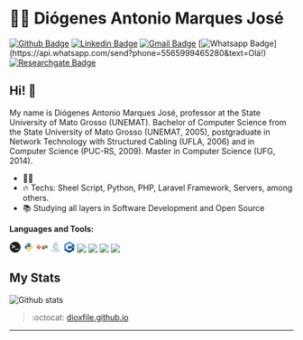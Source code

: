 # :man_technologist: Diógenes Antonio Marques José

[![Github Badge](https://img.shields.io/badge/-Github-000?style=flat-square&logo=Github&logoColor=white&link=https://github.com/dioxfile)](https://github.com/dioxfile)
[![Linkedin Badge](https://img.shields.io/badge/-LinkedIn-blue?style=flat-square&logo=Linkedin&logoColor=white&link=https://www.linkedin.com/in/di%C3%B3genes-antonio-m-jos%C3%A9-40ba6223/)](https://www.linkedin.com/in/di%C3%B3genes-antonio-m-jos%C3%A9-40ba6223/)
[![Gmail Badge](https://img.shields.io/badge/-Gmail-c14438?style=flat-square&logo=Gmail&logoColor=white&link=mailto:dioxfile@gmail.com)](mailto:dioxfile@gmail.com )
[![Whatsapp Badge](https://img.shields.io/badge/-Whatsapp-4CA143?style=flat-square&labelColor=4CA143&logo=whatsapp&logoColor=white&link=https://api.whatsapp.com/send?phone=+5565999465280&text=Olá!)](https://api.whatsapp.com/send?phone=5565999465280&text=Olá!)
[![Researchgate Badge](https://img.shields.io/badge/-Researchgate-blue?style=flat-square&logo=Researchgate&logoColor=white&link=https://www.researchgate.net/profile/Diogenes_Jose)](https://www.researchgate.net/profile/Diogenes_Jose)


## Hi! 👋

My name is Diógenes Antonio Marques José, professor at the State University of Mato Grosso (UNEMAT). Bachelor of Computer Science from the State University of Mato Grosso (UNEMAT, 2005), postgraduate in Network Technology with Structured Cabling (UFLA, 2006) and in Computer Science (PUC-RS, 2009). Master in Computer Science (UFG, 2014).

- :office_worker: 
- :fire: Techs: Sheel Script, Python, PHP, Laravel Framework, Servers, among others.
- :books: Studying all layers in Software Development and Open Source

**Languages and Tools:**

<code><img height="20" src="https://raw.githubusercontent.com/github/explore/80688e429a7d4ef2fca1e82350fe8e3517d3494d/topics/terminal/terminal.png"></code>
<code><img height="20" src="https://raw.githubusercontent.com/github/explore/80688e429a7d4ef2fca1e82350fe8e3517d3494d/topics/python/python.png"></code>
<code><img height="20" src="https://raw.githubusercontent.com/github/explore/80688e429a7d4ef2fca1e82350fe8e3517d3494d/topics/git/git.png"></code>
<code><img height="20" src="https://raw.githubusercontent.com/github/explore/80688e429a7d4ef2fca1e82350fe8e3517d3494d/topics/c/c.png"></code>
<code><img height="20" src="https://raw.githubusercontent.com/github/explore/80688e429a7d4ef2fca1e82350fe8e3517d3494d/topics/cpp/cpp.png"></code>
<code><img height="20" src="https://raw.githubusercontent.com/github/explore/80688e429a7d4ef2fca1e82350fe8e3517d3494d/topics/otcl/otcl.png"></code>
<code><img height="20" src="https://github.com/dioxfile/dioxfile/edit/main/awk.png"></code>
<code><img height="20" src="https://github.com/dioxfile/dioxfile/edit/main/otcl.png"></code>
<code><img height="20" src="https://github.com/dioxfile/dioxfile/edit/main/ns2.png"></code>

## My Stats

![Github stats](https://github-readme-stats.vercel.app/api?username=dioxfile&show_icons=true&hide_border=false)

> :octocat: [dioxfile.github.io](https://dioxfile.github.io)

---
